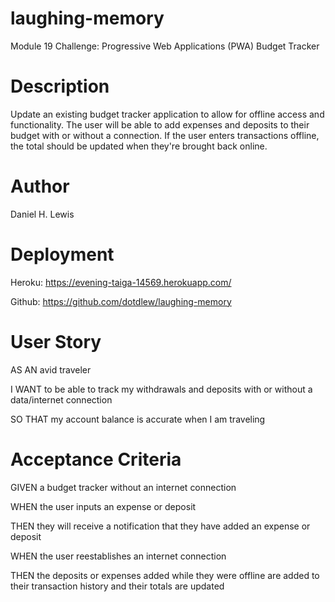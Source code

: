 # laughing-memory
Module 19 Challenge: Progressive Web Applications (PWA) Budget Tracker

# Description
Update an existing budget tracker application to allow for offline access and functionality. The user will be able to add expenses and deposits to their budget with or without a connection. If the user enters transactions offline, the total should be updated when they're brought back online.

# Author
Daniel H. Lewis

# Deployment
Heroku: https://evening-taiga-14569.herokuapp.com/

Github: https://github.com/dotdlew/laughing-memory
# User Story
AS AN avid traveler

I WANT to be able to track my withdrawals and deposits with or without a data/internet connection

SO THAT my account balance is accurate when I am traveling 

# Acceptance Criteria
GIVEN a budget tracker without an internet connection

WHEN the user inputs an expense or deposit

THEN they will receive a notification that they have added an expense or deposit

WHEN the user reestablishes an internet connection

THEN the deposits or expenses added while they were offline are added to their transaction history and their totals are updated

